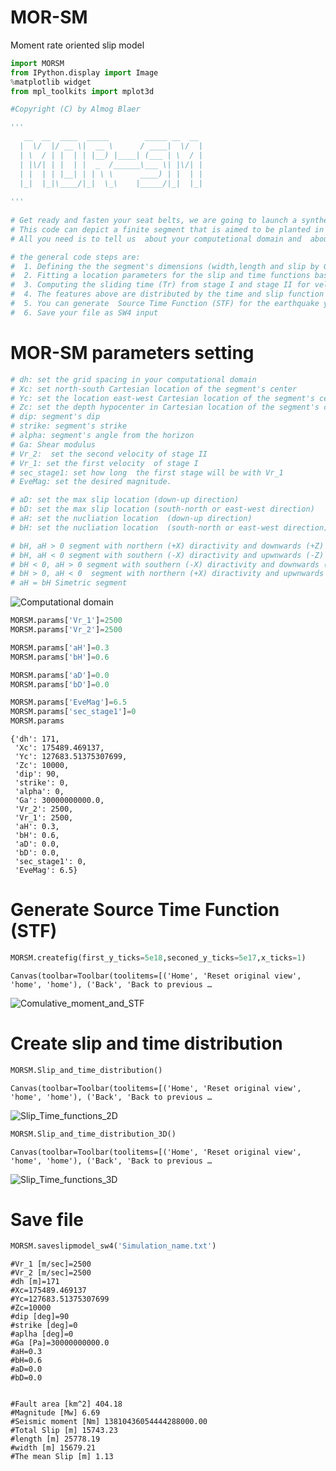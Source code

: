 # MOR-SM
Moment rate oriented slip model 
```python
import MORSM
from IPython.display import Image
%matplotlib widget
from mpl_toolkits import mplot3d
```


```python
#Copyright (C) by Almog Blaer 

'''
   __  __  ____  _____        _____ __  __ 
  |  \/  |/ __ \|  __ \      / ____|  \/  |
  | \  / | |  | | |__) |____| (___ | \  / |
  | |\/| | |  | |  _  /______\___ \| |\/| |
  | |  | | |__| | | \ \      ____) | |  | |
  |_|  |_|\____/|_|  \_\    |_____/|_|  |_|
  
'''                                     
                                      
# Get ready and fasten your seat belts, we are going to launch a synthetic earthquake at any location you wish.
# This code can depict a finite segment that is aimed to be planted in SW4 software.
# All you need is to tell us  about your computetional domain and  about the segment's kinematic.

# the general code steps are:
#  1. Defining the the segment's dimensions (width,length and slip by Goda (2016) equations for desired magnitude)
#  2. Fitting a location parameters for the slip and time functions based on  disired diractivity.
#  3. Computing the sliding time (Tr) from stage I and stage II for velocity I and velocity II respectively 
#  4. The features above are distributed by the time and slip function on each pixel on the segment
#  5. You can generate  Source Time Function (STF) for the earthquake you have just set.
#  6. Save your file as SW4 input
```


# MOR-SM parameters setting


```python
# dh: set the grid spacing in your computational domain
# Xc: set north-south Cartesian location of the segment's center
# Yc: set the location east-west Cartesian location of the segment's center
# Zc: set the depth hypocenter in Cartesian location of the segment's center
# dip: segment's dip
# strike: segment's strike
# alpha: segment's angle from the horizon
# Ga: Shear modulus 
# Vr_2:  set the second velocity of stage II
# Vr_1: set the first velocity  of stage I
# sec_stage1: set how long  the first stage will be with Vr_1
# EveMag: set the desired magnitude.

# aD: set the max slip location (down-up direction)
# bD: set the max slip location (south-north or east-west direction)
# aH: set the nucliation location  (down-up direction)
# bH: set the nucliation location  (south-north or east-west direction).

# bH, aH > 0 segment with northern (+X) diractivity and downwards (+Z)
# bH, aH < 0 segment with southern (-X) diractivity and upwnwards (-Z)
# bH < 0, aH > 0 segment with southern (-X) diractivity and downwards (+Z)
# bH > 0, aH < 0  segment with northern (+X) diractivity and upwnwards (-Z)
# aH = bH Simetric segment

```




![Computational domain](https://user-images.githubusercontent.com/86647617/133883546-b3e7415b-cd4a-437e-a6e7-de78645cf619.png)

    
```python
MORSM.params['Vr_1']=2500
MORSM.params['Vr_2']=2500

MORSM.params['aH']=0.3
MORSM.params['bH']=0.6

MORSM.params['aD']=0.0
MORSM.params['bD']=0.0

MORSM.params['EveMag']=6.5
MORSM.params['sec_stage1']=0
MORSM.params
```




    {'dh': 171,
     'Xc': 175489.469137,
     'Yc': 127683.51375307699,
     'Zc': 10000,
     'dip': 90,
     'strike': 0,
     'alpha': 0,
     'Ga': 30000000000.0,
     'Vr_2': 2500,
     'Vr_1': 2500,
     'aH': 0.3,
     'bH': 0.6,
     'aD': 0.0,
     'bD': 0.0,
     'sec_stage1': 0,
     'EveMag': 6.5}



# Generate  Source Time Function (STF)


```python
MORSM.createfig(first_y_ticks=5e18,seconed_y_ticks=5e17,x_ticks=1)
```


    Canvas(toolbar=Toolbar(toolitems=[('Home', 'Reset original view', 'home', 'home'), ('Back', 'Back to previous …
   ![Comulative_moment_and_STF](https://user-images.githubusercontent.com/86647617/133883565-69583415-4c7a-4d86-8edc-712dc46b7417.png)

# Create slip and time distribution


```python
MORSM.Slip_and_time_distribution()
```


    Canvas(toolbar=Toolbar(toolitems=[('Home', 'Reset original view', 'home', 'home'), ('Back', 'Back to previous …
    
![Slip_Time_functions_2D](https://user-images.githubusercontent.com/86647617/133883627-a5af2c17-8064-48fc-8f5d-e9ee94104934.png)


```python
MORSM.Slip_and_time_distribution_3D()
```


    Canvas(toolbar=Toolbar(toolitems=[('Home', 'Reset original view', 'home', 'home'), ('Back', 'Back to previous …
    
![Slip_Time_functions_3D](https://user-images.githubusercontent.com/86647617/133883633-863a966d-5c60-45b9-aa8d-f66ee6a0949d.png)


# Save file


```python
MORSM.saveslipmodel_sw4('Simulation_name.txt')
```

    #Vr_1 [m/sec]=2500
    #Vr_2 [m/sec]=2500
    #dh [m]=171
    #Xc=175489.469137
    #Yc=127683.51375307699
    #Zc=10000
    #dip [deg]=90
    #strike [deg]=0
    #aplha [deg]=0
    #Ga [Pa]=30000000000.0
    #aH=0.3
    #bH=0.6
    #aD=0.0
    #bD=0.0
    
    
    #Fault area [km^2] 404.18
    #Magnitude [Mw] 6.69
    #Seismic moment [Nm] 13810436054444288000.00
    #Total Slip [m] 15743.23
    #length [m] 25778.19
    #width [m] 15679.21
    #The mean Slip [m] 1.13
    



```python

```
